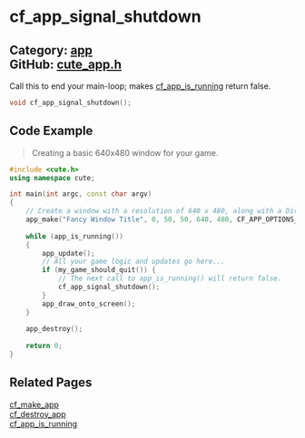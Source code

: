 [//]: # (This file is automatically generated by Cute Framework's docs parser.)
[//]: # (Do not edit this file by hand!)
[//]: # (See: https://github.com/RandyGaul/cute_framework/blob/master/samples/docs_parser.cpp)
[](../header.md ':include')

# cf_app_signal_shutdown

Category: [app](/api_reference?id=app)  
GitHub: [cute_app.h](https://github.com/RandyGaul/cute_framework/blob/master/include/cute_app.h)  
---

Call this to end your main-loop; makes [cf_app_is_running](/app/cf_app_is_running.md) return false.

```cpp
void cf_app_signal_shutdown();
```

## Code Example

> Creating a basic 640x480 window for your game.

```cpp
#include <cute.h>
using namespace cute;

int main(int argc, const char argv)
{
    // Create a window with a resolution of 640 x 480, along with a DirectX 11 context.
    app_make("Fancy Window Title", 0, 50, 50, 640, 480, CF_APP_OPTIONS_D3D11_CONTEXT, argv[0]);
    
    while (app_is_running())
    {
        app_update();
        // All your game logic and updates go here...
        if (my_game_should_quit()) {
            // The next call to app_is_running() will return false.
            cf_app_signal_shutdown();
        }
        app_draw_onto_screen();
    }
    
    app_destroy();
    
    return 0;
}
```

## Related Pages

[cf_make_app](/app/cf_make_app.md)  
[cf_destroy_app](/app/cf_destroy_app.md)  
[cf_app_is_running](/app/cf_app_is_running.md)  
